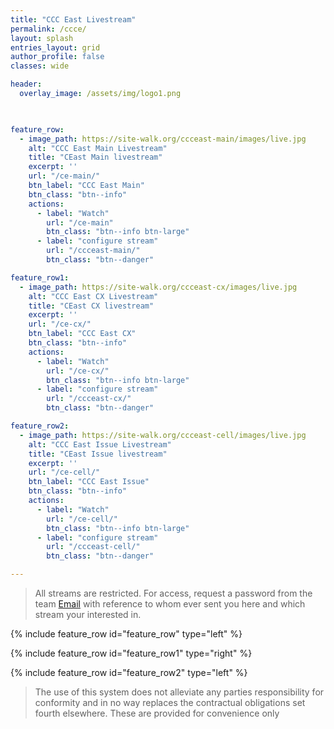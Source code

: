```yaml
---
title: "CCC East Livestream"
permalink: /ccce/
layout: splash
entries_layout: grid
author_profile: false
classes: wide

header:
  overlay_image: /assets/img/logo1.png
  


feature_row:
  - image_path: https://site-walk.org/ccceast-main/images/live.jpg
    alt: "CCC East Main Livestream"
    title: "CEast Main livestream"
    excerpt: ''
    url: "/ce-main/"
    btn_label: "CCC East Main"
    btn_class: "btn--info"
    actions:
      - label: "Watch"
        url: "/ce-main"
        btn_class: "btn--info btn-large"
      - label: "configure stream"
        url: "/ccceast-main/"
        btn_class: "btn--danger"

feature_row1:
  - image_path: https://site-walk.org/ccceast-cx/images/live.jpg
    alt: "CCC East CX Livestream"
    title: "CEast CX livestream"
    excerpt: ''
    url: "/ce-cx/"
    btn_label: "CCC East CX"
    btn_class: "btn--info"
    actions:
      - label: "Watch"
        url: "/ce-cx/"
        btn_class: "btn--info btn-large"
      - label: "configure stream"
        url: "/ccceast-cx/"
        btn_class: "btn--danger"

feature_row2:
  - image_path: https://site-walk.org/ccceast-cell/images/live.jpg
    alt: "CCC East Issue Livestream"
    title: "CEast Issue livestream"
    excerpt: ''
    url: "/ce-cell/"
    btn_label: "CCC East Issue"
    btn_class: "btn--info"
    actions:
      - label: "Watch"
        url: "/ce-cell/"
        btn_class: "btn--info btn-large"
      - label: "configure stream"
        url: "/ccceast-cell/"
        btn_class: "btn--danger"

---
```


> All streams are restricted. For access, request a password from the team [Email](mailto:james@site-walk.org) with reference to whom ever sent you here and which stream your interested in.

{% include feature_row id="feature_row" type="left" %}

{% include feature_row id="feature_row1" type="right" %}

{% include feature_row id="feature_row2" type="left" %}


> The use of this system does not alleviate any parties responsibility for conformity and in no way replaces the contractual obligations set fourth elsewhere. These are provided for convenience only
